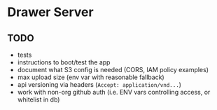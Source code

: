 # Drawer Server


## TODO

- tests
- instructions to boot/test the app
- document what S3 config is needed (CORS, IAM policy examples)
- max upload size (env var with reasonable fallback)
- api versioning via headers (`Accept: application/vnd...`)
- work with non-org github auth (i.e. ENV vars controlling access, or whitelist
  in db)
